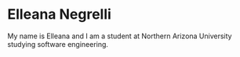# Elleana Negrelli
My name is Elleana and I am a student at Northern Arizona University studying software engineering.
